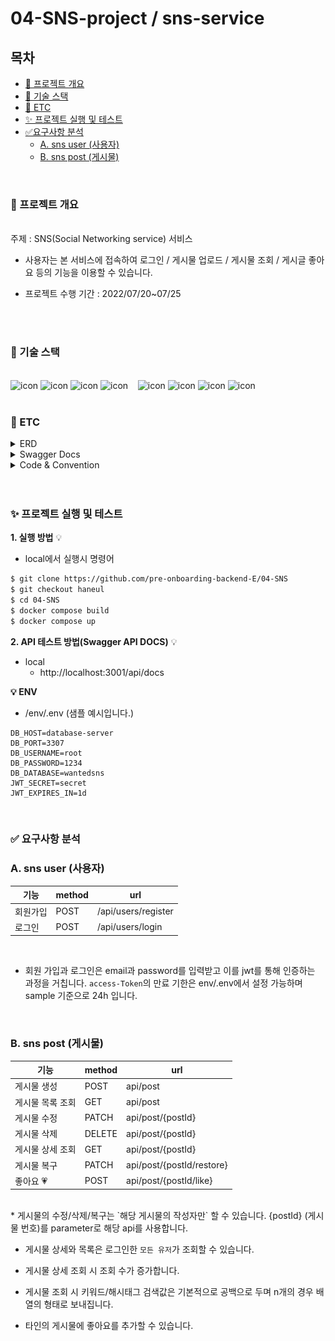 # 04-SNS-project / sns-service

## 목차

- [🔎 프로젝트 개요](#🔎-프로젝트-개요)
- [🌱 기술 스택](#🌱-기술-스택)
- [📝 ETC](#📝-ETC)
- [✨ 프로젝트 실행 및 테스트](#✨-프로젝트-실행-및-테스트)
- [✅요구사항 분석](#✅-요구사항-분석)
  - [A. sns user (사용자)](#a-sns-user-(사용자))
  - [B. sns post (게시물)](#B-sns-post-(게시물))

<br />

### 🔎 프로젝트 개요
  <br/> 
   주제 : SNS(Social Networking service) 서비스 

  - 사용자는 본 서비스에 접속하여 로그인 / 게시물 업로드 / 게시물 조회 / 게시글 좋아요 등의 기능을 이용할 수 있습니다. <br />

  - 프로젝트 수행 기간 : 2022/07/20~07/25 

<br><br/>
### 🌱 기술 스택
<div aligin = "center">
<br>
<img alt= "icon" wide="60" height="60" src ="https://techstack-generator.vercel.app/mysql-icon.svg">
<img alt= "icon" wide="60" height="60" src ="https://velog.velcdn.com/images/sjy0917/post/45b7622b-54df-4f04-bd83-278c33c9bc90/typeorm.png">
<img alt ="icon" wide ="60" height="60" src="https://www.svgrepo.com/show/354107/nestjs.svg">
<img alt= "icon" wide="60" height="60" src ="https://techstack-generator.vercel.app/docker-icon.svg">
&nbsp&nbsp
<img alt= "icon" wide="60" height="60" src ="https://upload.wikimedia.org/wikipedia/commons/a/ab/Swagger-logo.png">
<img alt= "icon" wide="60" height="60" src ="https://techstack-generator.vercel.app/ts-icon.svg">
<img alt= "icon" wide="60" height="60" src ="https://techstack-generator.vercel.app/aws-icon.svg">
<img alt= "icon" wide="60" height="60" src ="https://techstack-generator.vercel.app/restapi-icon.svg">

<br />
</div>
<br/>

### 📝 ETC

<details>
<summary>ERD</summary>
<div markdown="1">

![snsERD_1.png](./image/sns-erd.png)

</div>
</details>

<details>
<summary>Swagger Docs</summary>
<div markdown="1">

![swagger.PNG](./image/swagger.PNG)

</div>
</details>

<details>
<summary>Code & Convention</summary>

- [Git Commit Convention](https://github.com/pre-onboarding-backend-E/03-BossRaid-E/wiki/Commit-Convention)

- Lint, Prettier 포맷팅 <br />
</details>
<br></br>

### ✨ 프로젝트 실행 및 테스트

**1. 실행 방법** :bulb:

- local에서 실행시 명령어

```bash
$ git clone https://github.com/pre-onboarding-backend-E/04-SNS
$ git checkout haneul
$ cd 04-SNS
$ docker compose build
$ docker compose up
```

**2. API 테스트 방법(Swagger API DOCS)** :bulb:

- local
  - http://localhost:3001/api/docs

**:bulb: ENV**

- /env/.env  (샘플 예시입니다.)

```
DB_HOST=database-server
DB_PORT=3307
DB_USERNAME=root
DB_PASSWORD=1234
DB_DATABASE=wantedsns
JWT_SECRET=secret
JWT_EXPIRES_IN=1d
```

<br />

### ✅ 요구사항 분석

### A. sns user (사용자)

| 기능     | method | url                                   |
| -------- | ------ | ------------------------------------- |
| 회원가입 | POST   | /api/users/register       |
| 로그인   | POST   | /api/users/login |

<br/>

* 회원 가입과 로그인은 email과 password를 입력받고 이를 jwt를 통해 인증하는 과정을 거칩니다. `access-Token`의 만료 기한은 env/.env에서 설정 가능하며 sample 기준으로 24h 입니다.
</br>  

### B. sns post (게시물)

| 기능               | method | url                                                                          |
| ------------------ | ------ | ---------------------------------------------------------------------------- |
| 게시물 생성        | POST   | api/post             |
| 게시물 목록 조회       | GET    |  api/post |
| 게시물 수정        | PATCH  |  api/post/{postId}              |
| 게시물 삭제        | DELETE |  api/post/{postId}        |
| 게시물 상세 조회   | GET    | api/post/{postId}       |
| 게시물 복구 | PATCH | api/post/{postId/restore} |
| 좋아요 💗   | POST   |  api/post/{postId/like}    |
<br/>
* 게시물의 수정/삭제/복구는 `해당 게시물의 작성자만` 할 수 있습니다. {postId} (게시물 번호)를 parameter로 해당 api를 사용합니다. 

* 게시물 상세와 목록은 로그인한 `모든 유저`가 조회할 수 있습니다. 

* 게시물 상세 조회 시 조회 수가 증가합니다.

* 게시물 조회 시 키워드/해시태그 검색값은 기본적으로 공백으로 두며 n개의 경우 배열의 형태로 보내집니다. 

* 타인의 게시물에 좋아요를 추가할 수 있습니다.
